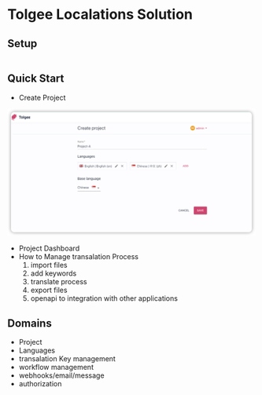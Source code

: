 # Tolgee Localations Solution

## Setup

```shell

```

## Quick Start

- Create Project

![img](./tolgee-project.png)

- Project Dashboard
- How to Manage transalation Process
  1. import files
  2. add keywords
  3. translate process
  4. export files
  5. openapi to integration with other applications
 
## Domains

- Project
- Languages
- transalation Key management
- workflow management
- webhooks/email/message
- authorization